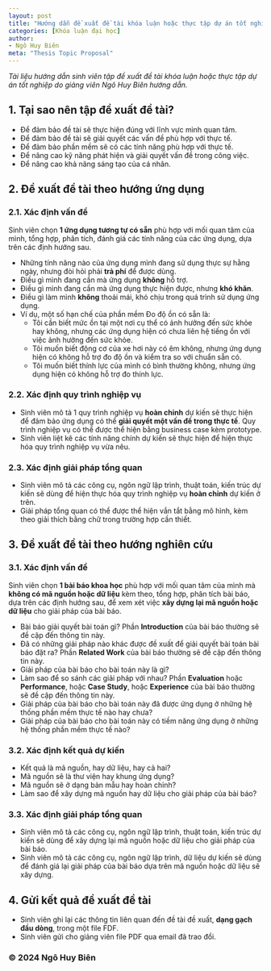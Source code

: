 ```yaml
---
layout: post
title: "Hướng dẫn đề xuất đề tài khóa luận hoặc thực tập dự án tốt nghiệp"
categories: [Khóa luận đại học]
author:
- Ngô Huy Biên
meta: "Thesis Topic Proposal"
---
```

_Tài liệu hướng dẫn sinh viên tập đề xuất đề tài khóa luận hoặc thực tập dự án tốt nghiệp do giảng viên Ngô Huy Biên hướng dẫn._

## 1. Tại sao nên tập đề xuất đề tài?
* Để đảm bảo đề tài sẽ thực hiện đúng với lĩnh vực mình quan tâm.
* Để đảm bảo đề tài sẽ giải quyết các vấn đề phù hợp với thực tế.
* Để đảm bảo phần mềm sẽ có các tính năng phù hợp với thực tế.
* Để nâng cao kỹ năng phát hiện và giải quyết vấn đề trong công việc.
* Để nâng cao khả năng sáng tạo của cá nhân.

## 2. Đề xuất đề tài theo hướng ứng dụng

### 2.1. Xác định vấn đề
Sinh viên chọn **1 ứng dụng tương tự có sẵn** phù hợp với mối quan tâm của mình, tổng hợp, phân tích, đánh giá các tính năng của các ứng dụng, dựa trên các định hướng sau.
* Những tính năng nào của ứng dụng mình đang sử dụng thực sự hằng ngày, nhưng đòi hỏi phải **trả phí** để được dùng.
* Điều gì mình đang cần mà ứng dụng **không** hỗ trợ.
* Điều gì mình đang cần mà ứng dụng thực hiện được, nhưng **khó khăn**.
* Điều gì làm mình **không** thoải mái, khó chịu trong quá trình sử dụng ứng dụng.
* Ví dụ, một số hạn chế của phần mềm Đo độ ồn có sẵn là:
    * Tôi cần biết mức ồn tại một nơi cụ thể có ảnh hưởng đến sức khỏe hay không, nhưng các ứng dụng hiện có chưa liên hệ tiếng ồn với việc ảnh hưởng đến sức khỏe.
    * Tôi muốn biết động cơ của xe hơi này có êm không, nhưng ứng dụng hiện có không hỗ trợ đo độ ồn và kiểm tra so với chuẩn sẵn có.
    * Tôi muốn biết thính lực của mình có bình thường không, nhưng ứng dụng hiện có không hỗ trợ đo thính lực.

### 2.2. Xác định quy trình nghiệp vụ
* Sinh viên mô tả 1 quy trình nghiệp vụ **hoàn chỉnh** dự kiến sẽ thực hiện để đảm bảo ứng dụng có thể **giải quyết một vấn đề trong thực tế**. Quy trình nghiệp vụ có thể được thể hiện bằng business case kèm prototype.
* Sinh viên liệt kê các tính năng chính dự kiến sẽ thực hiện để hiện thực hóa quy trình nghiệp vụ vừa nêu.

### 2.3. Xác định giải pháp tổng quan
* Sinh viên mô tả các công cụ, ngôn ngữ lập trình, thuật toán, kiến trúc dự kiến sẽ dùng để hiện thực hóa quy trình nghiệp vụ **hoàn chỉnh** dự kiến ở trên.
* Giải pháp tổng quan có thể được thể hiện vắn tắt bằng mô hình, kèm theo giải thích bằng chữ trong trường hợp cần thiết.

## 3. Đề xuất đề tài theo hướng nghiên cứu

### 3.1. Xác định vấn đề
Sinh viên chọn **1 bài báo khoa học** phù hợp với mối quan tâm của mình mà **không có mã nguồn hoặc dữ liệu** kèm theo, tổng hợp, phân tích bài báo, dựa trên các định hướng sau, để xem xét việc **xây dựng lại mã nguồn hoặc dữ liệu** cho giải pháp của bài báo.
* Bài báo giải quyết bài toán gì? Phần **Introduction** của bài báo thường sẽ đề cập đến thông tin này.
* Đã có những giải pháp nào khác được đề xuất để giải quyết bài toán bài báo đặt ra? Phần **Related Work** của bài báo thường sẽ đề cập đến thông tin này.
* Giải pháp của bài báo cho bài toán này là gì?
* Làm sao để so sánh các giải pháp với nhau? Phần **Evaluation** hoặc **Performance**, hoặc **Case Study**, hoặc **Experience** của bài báo thường sẽ đề cập đến thông tin này.
* Giải pháp của bài báo cho bài toán này đã được ứng dụng ở những hệ thống phần mềm thực tế nào hay chưa?
* Giải pháp của bài báo cho bài toán này có tiềm năng ứng dụng ở những hệ thống phần mềm thực tế nào?

### 3.2. Xác định kết quả dự kiến
* Kết quả là mã nguồn, hay dữ liệu, hay cả hai?
* Mã nguồn sẽ là thư viện hay khung ứng dụng?
* Mã nguồn sẽ ở dạng bản mẫu hay hoàn chỉnh?
* Làm sao để xây dựng mã nguồn hay dữ liệu cho giải pháp của bài báo?

### 3.3. Xác định giải pháp tổng quan
* Sinh viên mô tả các công cụ, ngôn ngữ lập trình, thuật toán, kiến trúc dự kiến sẽ dùng để xây dựng lại mã nguồn hoặc dữ liệu cho giải pháp của bài báo.
* Sinh viên mô tả các công cụ, ngôn ngữ lập trình, dữ liệu dự kiến sẽ dùng để đánh giá lại giải pháp của bài báo dựa trên mã nguồn hoặc dữ liệu sẽ xây dựng.

## 4. Gửi kết quả đề xuất đề tài
* Sinh viên ghi lại các thông tin liên quan đến đề tài đề xuất, **dạng gạch đầu dòng**, trong một file FDF.
* Sinh viên gửi cho giảng viên file PDF qua email đã trao đổi.

### &copy; 2024 Ngô Huy Biên
